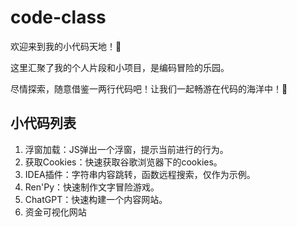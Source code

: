 # code-class

欢迎来到我的小代码天地！🚀

这里汇聚了我的个人片段和小项目，是编码冒险的乐园。

尽情探索，随意借鉴一两行代码吧！让我们一起畅游在代码的海洋中！🌟

## 小代码列表

1. 浮窗加载：JS弹出一个浮窗，提示当前进行的行为。
2. 获取Cookies：快速获取谷歌浏览器下的cookies。
3. IDEA插件：字符串内容跳转，函数远程搜索，仅作为示例。
4. Ren'Py：快速制作文字冒险游戏。
5. ChatGPT：快速构建一个内容网站。
6. 资金可视化网站
